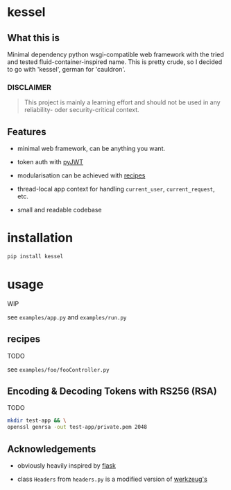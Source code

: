 # kessel

## What this is

Minimal dependency python wsgi-compatible web framework with the tried
and tested fluid-container-inspired name. This is pretty crude, so I decided
to go with 'kessel', german for 'cauldron'.

### DISCLAIMER

> This project is mainly a learning effort and should not be used in any
reliability- oder security-critical context.

## Features

* minimal web framework, can be anything you want.

* token auth with [pyJWT](https://pypi.org/project/PyJWT/)

* modularisation can be achieved with [recipes](#recipes)

* thread-local app context for handling `current_user`,
`current_request`, etc.

* small and readable codebase

# installation

```bash
pip install kessel
```

# usage

WIP

see `examples/app.py` and `examples/run.py`

## recipes

TODO

see `examples/foo/fooController.py`

## Encoding & Decoding Tokens with RS256 (RSA)

TODO

```bash
mkdir test-app && \
openssl genrsa -out test-app/private.pem 2048
```
## Acknowledgements

* obviously heavily inspired by [flask](https://github.com/pallets/flask)

* class `Headers` from `headers.py` is a modified version of
[werkzeug's](https://github.com/pallets/werkzeug)
